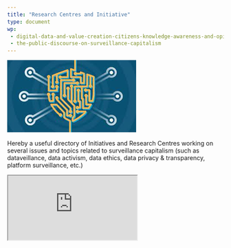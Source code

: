 ```yaml
---
title: "Research Centres and Initiative"
type: document
wp:
 - digital-data-and-value-creation-citizens-knowledge-awareness-and-opinions
 - the-public-discourse-on-surveillance-capitalism
---
```


<script context="module">
  import DownloadButton from '$lib/DownloadButton.svelte';
  export { DownloadButton };
</script>

![{title}](./image.jpg)

Hereby a useful directory of Initiatives and Research Centres working on several issues and topics related to surveillance capitalism (such as dataveillance, data activism, data ethics, data privacy & transparency, platform surveillance, etc.)

<iframe src="https://docs.google.com/spreadsheets/d/e/2PACX-1vRLHvgMs-lCZsvsIfEBAfnBDPdL0HNtWLf5Vb9isjO2oRg72-HMGhSI0KtCw7ViXtXHySxqv1g04put/pubhtml?gid=47794504&amp;single=true&amp;widget=true&amp;headers=false"></iframe>
